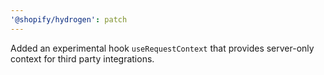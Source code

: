 ```yaml
---
'@shopify/hydrogen': patch
---
```


Added an experimental hook `useRequestContext` that provides server-only context for third party integrations.
